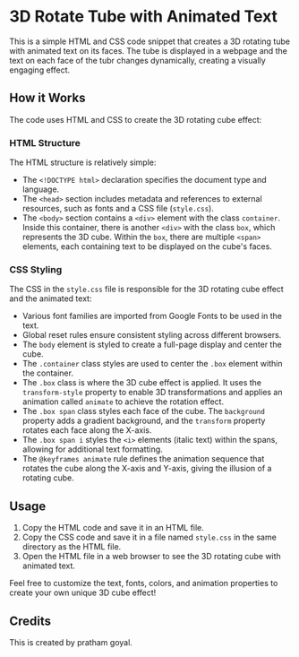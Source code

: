 # 3D Rotate Tube with Animated Text

This is a simple HTML and CSS code snippet that creates a 3D rotating tube with animated text on its faces. The tube is displayed in a webpage and the text on each face of the tubr changes dynamically, creating a visually engaging effect.

## How it Works

The code uses HTML and CSS to create the 3D rotating cube effect:

### HTML Structure

The HTML structure is relatively simple:

- The `<!DOCTYPE html>` declaration specifies the document type and language.
- The `<head>` section includes metadata and references to external resources, such as fonts and a CSS file (`style.css`).
- The `<body>` section contains a `<div>` element with the class `container`. Inside this container, there is another `<div>` with the class `box`, which represents the 3D cube. Within the `box`, there are multiple `<span>` elements, each containing text to be displayed on the cube's faces.

### CSS Styling

The CSS in the `style.css` file is responsible for the 3D rotating cube effect and the animated text:

- Various font families are imported from Google Fonts to be used in the text.
- Global reset rules ensure consistent styling across different browsers.
- The `body` element is styled to create a full-page display and center the cube.
- The `.container` class styles are used to center the `.box` element within the container.
- The `.box` class is where the 3D cube effect is applied. It uses the `transform-style` property to enable 3D transformations and applies an animation called `animate` to achieve the rotation effect.
- The `.box span` class styles each face of the cube. The `background` property adds a gradient background, and the `transform` property rotates each face along the X-axis.
- The `.box span i` styles the `<i>` elements (italic text) within the spans, allowing for additional text formatting.
- The `@keyframes animate` rule defines the animation sequence that rotates the cube along the X-axis and Y-axis, giving the illusion of a rotating cube.

## Usage

1. Copy the HTML code and save it in an HTML file.
2. Copy the CSS code and save it in a file named `style.css` in the same directory as the HTML file.
3. Open the HTML file in a web browser to see the 3D rotating cube with animated text.

Feel free to customize the text, fonts, colors, and animation properties to create your own unique 3D cube effect!

## Credits

This is created by pratham goyal.
